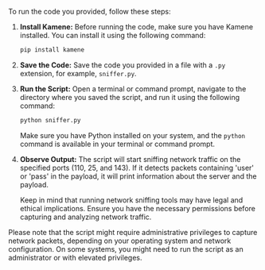 To run the code you provided, follow these steps:

1. **Install Kamene:**
   Before running the code, make sure you have Kamene installed. You can install it using the following command:

   ```bash
   pip install kamene
   ```

2. **Save the Code:**
   Save the code you provided in a file with a `.py` extension, for example, `sniffer.py`.

3. **Run the Script:**
   Open a terminal or command prompt, navigate to the directory where you saved the script, and run it using the following command:

   ```bash
   python sniffer.py
   ```

   Make sure you have Python installed on your system, and the `python` command is available in your terminal or command prompt.

4. **Observe Output:**
   The script will start sniffing network traffic on the specified ports (110, 25, and 143). If it detects packets containing 'user' or 'pass' in the payload, it will print information about the server and the payload.

   Keep in mind that running network sniffing tools may have legal and ethical implications. Ensure you have the necessary permissions before capturing and analyzing network traffic.

Please note that the script might require administrative privileges to capture network packets, depending on your operating system and network configuration. On some systems, you might need to run the script as an administrator or with elevated privileges.

